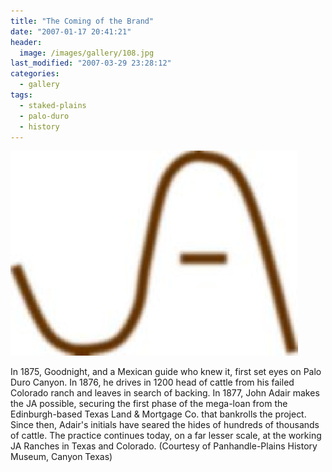 ```yaml
---
title: "The Coming of the Brand"
date: "2007-01-17 20:41:21"
header:
  image: /images/gallery/108.jpg
last_modified: "2007-03-29 23:28:12"
categories:
  - gallery
tags:
  - staked-plains
  - palo-duro
  - history   
---
```

![108](/images/gallery/108.jpg)    

In 1875, Goodnight, and a Mexican guide who knew it, first set eyes on Palo Duro Canyon. In 1876, he drives in 1200 head of cattle from his failed Colorado ranch and leaves in search of backing. In 1877, John Adair makes the JA possible, securing the first phase of the mega-loan from the Edinburgh-based Texas Land & Mortgage Co. that bankrolls the project. Since then, Adair's initials have seared the hides of hundreds of thousands of cattle. The practice continues today, on a far lesser scale, at the working JA Ranches in Texas and Colorado. (Courtesy of Panhandle-Plains History Museum, Canyon Texas)
